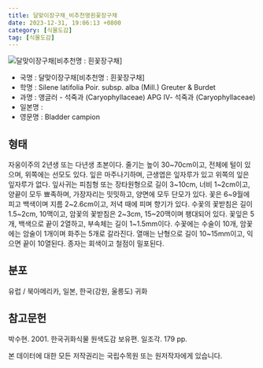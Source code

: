```yaml
---
title: 달맞이장구채_비추천명흰꽃장구채
date: 2023-12-31, 19:06:13 +0800
category: [식물도감]
tag: [식물도감]
---
```




![달맞이장구채[비추천명 : 흰꽃장구채]](http://www.nature.go.kr/fileUpload/plants/basic/Caryophyllaceae/Silene/34344/34344_20230911154400778files_th2.jpg)
- 국명 : 달맞이장구채[비추천명 : 흰꽃장구채]
- 학명 : Silene latifolia Poir. subsp. alba (Mill.) Greuter & Burdet
- 과명 : 앵글러 - 석죽과 (Caryophyllaceae) APG Ⅳ- 석죽과 (Caryophyllaceae)
- 일본명 : 
- 영문명 : Bladder campion


## 형태
자웅이주의 2년생 또는 다년생 초본이다. 줄기는 높이 30~70cm이고, 전체에 털이 있으며, 위쪽에는 선모도 있다. 잎은 마주나기하며, 근생엽은 잎자루가 있고 위쪽의 잎은 잎자루가 없다. 잎사귀는 피침형 또는 장타원형으로 길이 3~10cm, 너비 1~2cm이고, 양끝이 모두 뾰족하며, 가장자리는 밋밋하고, 양면에 모두 단모가 있다. 꽃은 6~9월에 피고 백색이며 지름 2~2.6cm이고, 저녁 때에 피며 향기가 있다. 수꽃의 꽃받침은 길이 1.5~2cm, 10맥이고, 암꽃의 꽃받침은 2~3cm, 15~20맥이며 팽대되어 있다. 꽃잎은 5개, 백색으로 끝이 2열하고, 부속체는 길이 1~1.5mm이다. 수꽃에는 수술이 10개, 암꽃에는 암술이 1개이며 화주는 5개로 갈라진다. 열매는 난형으로 길이 10~15mm이고, 익으면 끝이 10열된다. 종자는 회색이고 철점이 밀포된다.
## 분포
유럽 / 북아메리카, 일본, 한국(강원, 울릉도) 귀화
## 참고문헌
박수현. 2001. 한국귀화식물 원색도감 보유편. 일조각. 179 pp.






본 데이터에 대한 모든 저작권리는 국립수목원 또는 원저작자에게 있습니다.
